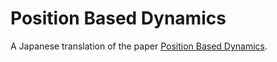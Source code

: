 # Position Based Dynamics
A Japanese translation of the paper [Position Based Dynamics](http://matthias-mueller-fischer.ch/publications/posBasedDyn.pdf).
